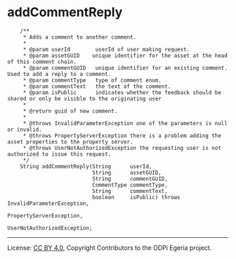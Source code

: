 <!-- SPDX-License-Identifier: CC-BY-4.0 -->
<!-- Copyright Contributors to the ODPi Egeria project. -->

# addCommentReply

```
    /**
     * Adds a comment to another comment.
     *
     * @param userId        userId of user making request.
     * @param assetGUID    unique identifier for the asset at the head of this comment chain.
     * @param commentGUID   unique identifier for an existing comment.  Used to add a reply to a comment.
     * @param commentType   type of comment enum.
     * @param commentText   the text of the comment.
     * @param isPublic      indicates whether the feedback should be shared or only be visible to the originating user
     *
     * @return guid of new comment.
     *
     * @throws InvalidParameterException one of the parameters is null or invalid.
     * @throws PropertyServerException there is a problem adding the asset properties to the property server.
     * @throws UserNotAuthorizedException the requesting user is not authorized to issue this request.
     */
    String addCommentReply(String      userId,
                           String      assetGUID,
                           String      commentGUID,
                           CommentType commentType,
                           String      commentText,
                           boolean     isPublic) throws InvalidParameterException,
                                                        PropertyServerException,
                                                        UserNotAuthorizedException;
```



----
License: [CC BY 4.0](https://creativecommons.org/licenses/by/4.0/),
Copyright Contributors to the ODPi Egeria project.